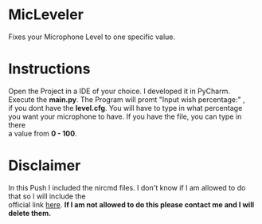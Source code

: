 # MicLeveler
Fixes your Microphone Level to one specific value.

# Instructions
Open the Project in a IDE of your choice. I developed it in PyCharm.</br>
Execute the <b>main.py</b>. The Program will promt "Input wish percentage:" ,</br>
if you dont have the <b>level.cfg</b>. You will have to type in what percentage</br>
you want your microphone to have. If you have the file, you can type in there</br>
a value from <b>0 - 100</b>.

# Disclaimer
In this Push I included the nircmd files. I don't know if I am allowed to do that so I will include the </br>
official link <a href="https://www.nirsoft.net/utils/nircmd.html">here</a>.
<b>If I am not allowed to do this please contact me and I will delete them.</b>
